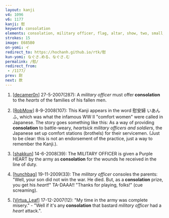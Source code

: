 ```yaml
---
layout: kanji
v4: 1096
v6: 1177
kanji: 慰
keyword: consolation
elements: consolation, military officer, flag, altar, show, two, small, glue, heart
strokes: 15
image: E685B0
on-yomi: イ
redirect_to: https://hochanh.github.io/rtk/慰
kun-yomi: なぐさ.める、なぐさ.む
permalink: /慰/
redirect_from:
 - /1177/
prev: 尉
next: 款
---
```


1) [<a href="http://kanji.koohii.com/profile/decamer0n">decamer0n</a>] 27-5-2007(287): A <em>military officer</em> must offer<strong> consolation</strong> to the <em>hearts</em> of the families of his fallen men.

2) [<a href="http://kanji.koohii.com/profile/RobMow">RobMow</a>] 8-9-2008(107): This Kanji appears in the word 慰安婦 いあんふ, which was what the infamous WW II &quot;comfort women&quot; were called in Japanese. The story goes something like this: As a way of providing<strong> consolation</strong> to battle-weary, <em>heartsick military officers and soldiers</em>, the Japanese set up comfort stations (brothels) for their servicemen. (Just to be clear: this is not an endorsement of the practice, just a way to remember the Kanji.).

3) [<a href="http://kanji.koohii.com/profile/shakkun">shakkun</a>] 14-6-2008(39): The MILITARY OFFICER is given a Purple HEART by the army as<strong> consolation</strong> for the wounds he received in the line of duty.

4) [<a href="http://kanji.koohii.com/profile/hunchbag">hunchbag</a>] 19-11-2009(33): The <em>military officer</em> consoles the parents: &quot;Well, your son did not win the war. He died. But, as a<strong> consolation</strong> prize, you get his <em>heart</em>!&quot; TA-DAAA!! &quot;Thanks for playing, folks!&quot; (cue screaming).

5) [<a href="http://kanji.koohii.com/profile/Virtua_Leaf">Virtua_Leaf</a>] 17-12-2007(12): &quot;My time in the army was complete misery.&quot; - &quot;Well if it&#039;s any<strong> consolation</strong> that bastard <em>military officer</em> had a <em>heart</em> attack.&quot;.

